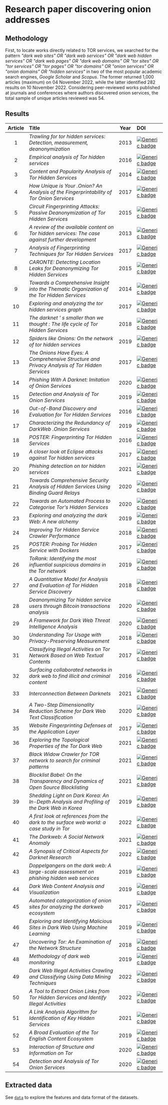# Research paper discovering onion addresses

## Methodology
First, to locate works directly related to TOR services, we searched for the pattern *"dark web sites" OR "dark web services" OR "dark web hidden services" OR "dark web pages" OR "dark web domains" OR "tor sites" OR "tor services" OR "tor pages" OR "tor domains" OR "onion services" OR "onion domains" OR "hidden services"*  in two of the most popular academic search engines, *Google Scholar* and *Scopus*. The former returned 1,000 articles (maximum) on 04 November 2022, while the latter identified 282 results on 10 November 2022. Considering peer-reviewed works published at journals and conferences where authors discovered onion services, the total sample of unique articles reviewed was 54.

## Results

Article | Title | Year | DOI
| :-: | :-- | :-: | :-- | 
1 | *Trawling for tor hidden services: Detection, measurement, deanonymization* | 2013 | [![Generic badge](https://img.shields.io/badge/DOI-10.1109/SP.2013.15-<GREEN>.svg)](https://doi.org/10.1109/SP.2013.15) | 
2 | *Empirical analysis of Tor hidden services* | 2016 | [![Generic badge](https://img.shields.io/badge/DOI-10.1049/ietifs.2015.0121-<GREEN>.svg)](https://doi.org/10.1049/iet-ifs.2015.0121) | 
3 | *Content and Popularity Analysis of Tor Hidden Services* | 2014 | [![Generic badge](https://img.shields.io/badge/DOI-10.1109/ICDCSW.2014.20-<GREEN>.svg)](https://doi.org/10.1109/ICDCSW.2014.20) | 
4 | *How Unique is Your .Onion? An Analysis of the Fingerprintability of Tor Onion Services* | 2017 | [![Generic badge](https://img.shields.io/badge/DOI-10.1145/3133956.3134005-<GREEN>.svg)](https://doi.org/10.1145/3133956.3134005) | 
5 | *Circuit Fingerprinting Attacks: Passive Deanonymization of Tor Hidden Services* | 2015 | [![Generic badge](https://img.shields.io/badge/DOI-10.5555/2831143.2831162-<GREEN>.svg)](https://doi.org/10.5555/2831143.2831162) | 
6 | *A review of the available content on Tor hidden services: The case against further development* | 2013 | [![Generic badge](https://img.shields.io/badge/DOI-10.1016/j.chb.2013.07.031-<GREEN>.svg)](https://doi.org/10.1016/j.chb.2013.07.031) | 
7 | *Analysis of Fingerprinting Techniques for Tor Hidden Services* | 2017 | [![Generic badge](https://img.shields.io/badge/DOI-10.1145/3139550.3139564-<GREEN>.svg)](https://doi.org/10.1145/3139550.3139564) | 
8 | *CARONTE: Detecting Location Leaks for Deanonymizing Tor Hidden Services* | 2015 | [![Generic badge](https://img.shields.io/badge/DOI-10.1145/2810103.2813667-<GREEN>.svg)](https://doi.org/10.1145/2810103.2813667) | 
9 | *Towards a Comprehensive Insight into the Thematic Organization of the Tor Hidden Services* | 2014 | [![Generic badge](https://img.shields.io/badge/DOI-10.1109/JISIC.2014.40-<GREEN>.svg)](https://doi.org/10.1109/JISIC.2014.40) | 
10 | *Exploring and analyzing the tor hidden services graph* | 2017 | [![Generic badge](https://img.shields.io/badge/DOI-10.1145/3008662-<GREEN>.svg)](https://doi.org/10.1145/3008662) | 
11 | *The darknet ' s smaller than we thought : The life cycle of Tor Hidden Services* | 2018 | [![Generic badge](https://img.shields.io/badge/DOI-10.1016/j.diin.2018.09.005-<GREEN>.svg)](https://doi.org/10.1016/j.diin.2018.09.005) | 
12 | *Spiders like Onions: On the network of tor hidden services* | 2019 | [![Generic badge](https://img.shields.io/badge/DOI-10.1145/3308558.3313687-<GREEN>.svg)](https://doi.org/10.1145/3308558.3313687) | 
13 | *The Onions Have Eyes: A Comprehensive Structure and Privacy Analysis of Tor Hidden Services* | 2017 | [![Generic badge](https://img.shields.io/badge/DOI-10.1145/3038912.3052657-<GREEN>.svg)](https://doi.org/10.1145/3038912.3052657) | 
14 | *Phishing With A Darknet: Imitation of Onion Services* | 2020 | [![Generic badge](https://img.shields.io/badge/DOI-10.1109/eCrime51433.2020.9493262-<GREEN>.svg)](https://doi.org/10.1109/eCrime51433.2020.9493262) | 
15 | *Detection and Analysis of Tor Onion Services* | 2019 | [![Generic badge](https://img.shields.io/badge/DOI-10.1145.3339252.3341486-<GREEN>.svg)](https://doi.org/10.1145/3339252.3341486) | 
16 | *Out-of-Band Discovery and Evaluation for Tor Hidden Services* | 2016 | [![Generic badge](https://img.shields.io/badge/DOI-10.1145/2851613.2851798-<GREEN>.svg)](https://doi.org/10.1145/2851613.2851798) | 
17 | *Characterizing the Redundancy of DarkWeb .Onion Services* | 2019 | [![Generic badge](https://img.shields.io/badge/DOI-10.1145/3339252.3339273-<GREEN>.svg)](https://doi.org/10.1145/3339252.3339273) |
18 | *POSTER: Fingerprinting Tor Hidden Services* | 2016 | [![Generic badge](https://img.shields.io/badge/DOI-10.1145/2976749.2989054-<GREEN>.svg)](https://doi.org/10.1145/2976749.2989054) | 
19 | *A closer look at Eclipse attacks against Tor hidden services* | 2017 | [![Generic badge](https://img.shields.io/badge/DOI-10.1109/ICC.2017.7996832-<GREEN>.svg)](https://doi.org/10.1109/ICC.2017.7996832) | 
20 | *Phishing detection on tor hidden services* | 2021 | [![Generic badge](https://img.shields.io/badge/DOI-10.1016/j.fsidi.2021.301117-<GREEN>.svg)](https://doi.org/10.1016/j.fsidi.2021.301117) | 
21 | *Towards Comprehensive Security Analysis of Hidden Services Using Binding Guard Relays* | 2020 | [![Generic badge](https://img.shields.io/badge/DOI-10.1007.978.3.030.41579.2.30-<GREEN>.svg)](https://doi.org/10.1007/978-3-030-41579-2_30) | 
22 | *Towards an Automated Process to Categorise Tor's Hidden Services* | 2020 | [![Generic badge](https://img.shields.io/badge/DOI-10.1007/978.3.030.47131.6.10-<GREEN>.svg)](https://doi.org/10.1007/978-3-030-47131-6_10) | 
23 | *Exploring and analyzing the dark Web: A new alchemy* | 2019 | [![Generic badge](https://img.shields.io/badge/DOI-10.5210/fm.v24i5.9473-<GREEN>.svg)](https://doi.org/10.5210/fm.v24i5.9473) | 
24 | *Improving Tor Hidden Service Crawler Performance* | 2018 | [![Generic badge](https://img.shields.io/badge/DOI-10.1109/DESEC.2018.8625103-<GREEN>.svg)](https://doi.org/10.1109/DESEC.2018.8625103) | 
25 | *POSTER: Probing Tor Hidden Service with Dockers* | 2017 | [![Generic badge](https://img.shields.io/badge/DOI-10.1145/3133956.3138849-<GREEN>.svg)](https://doi.org/10.1145/3133956.3138849) | 
26 | *ToRank: Identifying the most influential suspicious domains in the Tor network* | 2019 | [![Generic badge](https://img.shields.io/badge/DOI-10.1016/j.eswa.2019.01.029-<GREEN>.svg)](https://doi.org/10.1016/j.eswa.2019.01.029) | 
27 | *A Quantitative Model for Analysis and Evaluation of Tor Hidden Service Discovery* | 2018 | [![Generic badge](https://img.shields.io/badge/DOI-10.1007/978.3.319.73317.3_10-<GREEN>.svg)](https://doi.org/10.1007/978-3-319-73317-3_10) | 
28 | *Deanonymizing Tor hidden service users through Bitcoin transactions analysis* | 2020 | [![Generic badge](https://img.shields.io/badge/DOI-10.1016/j.cose.2019.101684-<GREEN>.svg)](https://doi.org/10.1016/j.cose.2019.101684) | 
29 | *A Framework for Dark Web Threat Intelligence Analysis* | 2020 | [![Generic badge](https://img.shields.io/badge/DOI-10.4018/978.1.7998.2466.4.ch017-<GREEN>.svg)](https://doi.org/10.4018/978-1-7998-2466-4.ch017) | 
30 | *Understanding Tor Usage with Privacy-Preserving Measurement* | 2018 | [![Generic badge](https://img.shields.io/badge/DOI-10.1145/3278532.3278549-<GREEN>.svg)](https://doi.org/10.1145/3278532.3278549) | 
31 | *Classifying Illegal Activities on Tor Network Based on Web Textual Contents* | 2017 | [![Generic badge](https://img.shields.io/badge/DOI-10.18653/v1/E17.1004-<GREEN>.svg)](https://doi.org/10.18653/v1/E17-1004) | 
32 | *Surfacing collaborated networks in dark web to find illicit and criminal content* | 2016 | [![Generic badge](https://img.shields.io/badge/DOI-10.1109/ISI.2016.7745452-<GREEN>.svg)](https://doi.org/10.1109/ISI.2016.7745452) | 
33 | *Interconnection Between Darknets* | 2021 | [![Generic badge](https://img.shields.io/badge/DOI-10.1109/MIC.2020.3037723-<GREEN>.svg)](https://doi.org/10.1109/MIC.2020.3037723) | 
34 | *A Two-Step Dimensionality Reduction Scheme for Dark Web Text Classification* | 2020 | [![Generic badge](https://img.shields.io/badge/DOI-10.1007/978.981.15.1518.7_25-<GREEN>.svg)](https://doi.org/10.1007/978-981-15-1518-7_25) | 
35 | *Website Fingerprinting Defenses at the Application Layer* | 2017 | [![Generic badge](https://img.shields.io/badge/DOI-10.1515/popets.2017.0023-<GREEN>.svg)](https://doi.org/10.1515/popets-2017-0023) | 
36 | *Exploring the Topological Properties of the Tor Dark Web* | 2021 | [![Generic badge](https://img.shields.io/badge/DOI-10.1109/ACCESS.2021.3055532-<GREEN>.svg)](https://doi.org/10.1109/ACCESS.2021.3055532) | 
37 | *Black Widow Crawler for TOR network to search for criminal patterns* | 2021 | [![Generic badge](https://img.shields.io/badge/DOI-10.1109/ICI2ST51859.2021.00023-<GREEN>.svg)](https://doi.org//10.1109/ICI2ST51859.2021.00023) | 
38 | *Blocklist Babel: On the Transparency and Dynamics of Open Source Blocklisting* | 2021 | [![Generic badge](https://img.shields.io/badge/DOI-10.1109/TNSM.2021.3075552-<GREEN>.svg)](https://doi.org/10.1109/TNSM.2021.3075552) |
39 | *Shedding Light on Dark Korea: An In-Depth Analysis and Profiling of the Dark Web in Korea* | 2019 | [![Generic badge](https://img.shields.io/badge/DOI-10.1007/978.3.030.39303.8_27-<GREEN>.svg)](https://doi.org/10.1007/978-3-030-39303-8_27) |
40 | *A first look at references from the dark to the surface web world: a case study in Tor* | 2022 | [![Generic badge](https://img.shields.io/badge/DOI-10.1007/s10207.022.00580.z-<GREEN>.svg)](https://doi.org/10.1007/s10207-022-00580-z) |
41 | *The Darkweb: A Social Network Anomaly* | 2021 | [![Generic badge](https://img.shields.io/badge/DOI-10.1007/978.3.030.67318.5_22-<GREEN>.svg)](https://doi.org/10.1007/978-3-030-67318-5_22) |
42 | *A Synopsis of Critical Aspects for Darknet Research* | 2022 | [![Generic badge](https://img.shields.io/badge/DOI-10.1145/3538969.3544444-<GREEN>.svg)](https://doi.org/10.1145/3538969.3544444) |
43 | *Doppelgangers on the dark web: A large-scale assessment on phishing hidden web services* | 2019 | [![Generic badge](https://img.shields.io/badge/DOI-10.1145/3308558.3313551-<GREEN>.svg)](https://doi.org/10.1145/3308558.3313551) |
44 | *Dark Web Content Analysis and Visualization* | 2019 | [![Generic badge](https://img.shields.io/badge/DOI-10.1145/3309182.3309189-<GREEN>.svg)](https://doi.org/10.1145/3309182.3309189) |
45 | *Automated categorization of onion sites for analyzing the darkweb ecosystem* | 2017 | [![Generic badge](https://img.shields.io/badge/DOI-10.1145/3097983.3098193-<GREEN>.svg)](https://doi.org/10.1145/3097983.3098193) | 
46 | *Exploring and Identifying Malicious Sites in Dark Web Using Machine Learning* | 2019 | [![Generic badge](https://img.shields.io/badge/DOI-10.1007/978.3.030.36718.3_27-<GREEN>.svg)](https://doi.org/10.1007/978-3-030-36718-3_27) | 
47 | *Uncovering Tor: An Examination of the Network Structure* | 2018 | [![Generic badge](https://img.shields.io/badge/DOI-10.1155/2018/4231326-<GREEN>.svg)](https://doi.org/10.1155/2018/4231326) |
48 | *Methodology of dark web monitoring* | 2019 | [![Generic badge](https://img.shields.io/badge/DOI-10.1109/ECAI46879.2019.9042072-<GREEN>.svg)](https://doi.org/10.1109/ECAI46879.2019.9042072) |
49 | *Dark Web Illegal Activities Crawling and Classifying Using Data Mining Techniques* | 2022 | [![Generic badge](https://img.shields.io/badge/DOI-10.3991/ijim.v16i10.30209-<GREEN>.svg)](https://doi.org/10.3991/ijim.v16i10.30209) |
50 | *A Tool to Extract Onion Links from Tor Hidden Services and Identify Illegal Activities* | 2022 | [![Generic badge](https://img.shields.io/badge/DOI-10.1007/978.981.16.6723.7_3-<GREEN>.svg)](https://doi.org/10.1007/978-981-16-6723-7_3) |
51 | *A Link Analysis Algorithm for Identification of Key Hidden Services* | 2021 | [![Generic badge](https://img.shields.io/badge/DOI-10.32604/cmc.2021.016887-<GREEN>.svg)](https://doi.org/10.32604/cmc.2021.016887) |
52 | *A Broad Evaluation of the Tor English Content Ecosystem* | 2019 | [![Generic badge](https://img.shields.io/badge/DOI-10.1145/3292522.3326031-<GREEN>.svg)](https://doi.org/10.1145/3292522.3326031) |
53 | *Interaction of Structure and Information on Tor* | 2020 | [![Generic badge](https://img.shields.io/badge/DOI-10.1007/978.3.030.65347.7_25-<GREEN>.svg)](https://doi.org/10.1007/978-3-030-65347-7_25) |
54 | *Detection and Analysis of Tor Onion Services* | 2020 | [![Generic badge](https://img.shields.io/badge/DOI-10.13052/jcsm224.1439.915-<GREEN>.svg)](https://doi.org/10.13052/jcsm2245-1439.915) |

## Extracted data
See [```data```](data) to explore the features and data format of the datasets.
